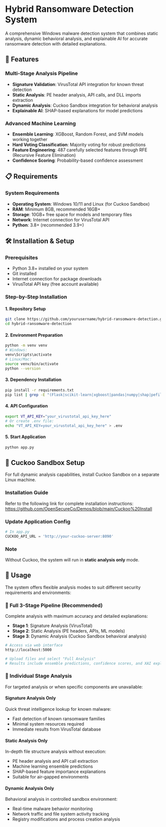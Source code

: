 # Hybrid Ransomware Detection System

A comprehensive Windows malware detection system that combines static analysis, dynamic behavioral analysis, and explainable AI for accurate ransomware detection with detailed explanations.

## 🚀 Features

### Multi-Stage Analysis Pipeline
- **Signature Validation**: VirusTotal API integration for known threat detection
- **Static Analysis**: PE header analysis, API calls, and DLL imports extraction
- **Dynamic Analysis**: Cuckoo Sandbox integration for behavioral analysis
- **Explainable AI**: SHAP-based explanations for model predictions

### Advanced Machine Learning
- **Ensemble Learning**: XGBoost, Random Forest, and SVM models working together
- **Hard Voting Classification**: Majority voting for robust predictions
- **Feature Engineering**: 487 carefully selected features through RFE (Recursive Feature Elimination)
- **Confidence Scoring**: Probability-based confidence assessment

## 📋 Requirements

### System Requirements
- **Operating System**: Windows 10/11 and Linux (for Cuckoo Sandbox)
- **RAM**: Minimum 8GB, recommended 16GB+
- **Storage**: 10GB+ free space for models and temporary files
- **Network**: Internet connection for VirusTotal API
- **Python**: 3.8+ (recommended 3.9+)

## 🛠️ Installation & Setup

### Prerequisites
- Python 3.8+ installed on your system
- Git installed
- Internet connection for package downloads
- VirusTotal API key (free account available)

### Step-by-Step Installation

#### 1. Repository Setup
```bash
git clone https://github.com/yourusername/hybrid-ransomware-detection.git
cd hybrid-ransomware-detection
```

#### 2. Environment Preparation
```bash
python -m venv venv
# Windows:
venv\Scripts\activate
# Linux/Mac:
source venv/bin/activate
python --version
```

#### 3. Dependency Installation
```bash
pip install -r requirements.txt
pip list | grep -E "(Flask|scikit-learn|xgboost|pandas|numpy|shap|pefile|requests)"
```

#### 4. API Configuration
```bash
export VT_API_KEY="your_virustotal_api_key_here"
# Or create .env file:
echo "VT_API_KEY=your_virustotal_api_key_here" > .env
```

#### 5. Start Application
```bash
python app.py
```

## 🦆 Cuckoo Sandbox Setup

For full dynamic analysis capabilities, install Cuckoo Sandbox on a separate Linux machine.

### Installation Guide
Refer to the following link for complete installation instructions:
https://github.com/OpenSecureCo/Demos/blob/main/Cuckoo%20Install

### Update Application Config
```python
# In app.py
CUCKOO_API_URL = 'http://your-cuckoo-server:8090'
```

### Note
Without Cuckoo, the system will run in **static analysis only** mode.

## 📖 Usage

The system offers flexible analysis modes to suit different security requirements and environments:

### 🔄 Full 3-Stage Pipeline (Recommended)
Complete analysis with maximum accuracy and detailed explanations:
- **Stage 1**: Signature Analysis (VirusTotal)
- **Stage 2**: Static Analysis (PE headers, APIs, ML models)
- **Stage 3**: Dynamic Analysis (Cuckoo Sandbox behavioral analysis)

```bash
# Access via web interface
http://localhost:5000

# Upload files and select "Full Analysis"
# Results include ensemble predictions, confidence scores, and XAI explanations
```

### 🎯 Individual Stage Analysis
For targeted analysis or when specific components are unavailable:

#### Signature Analysis Only
Quick threat intelligence lookup for known malware:
- Fast detection of known ransomware families
- Minimal system resources required
- Immediate results from VirusTotal database

#### Static Analysis Only  
In-depth file structure analysis without execution:
- PE header analysis and API call extraction
- Machine learning ensemble predictions
- SHAP-based feature importance explanations
- Suitable for air-gapped environments

#### Dynamic Analysis Only
Behavioral analysis in controlled sandbox environment:
- Real-time malware behavior monitoring
- Network traffic and file system activity tracking
- Registry modifications and process creation analysis
